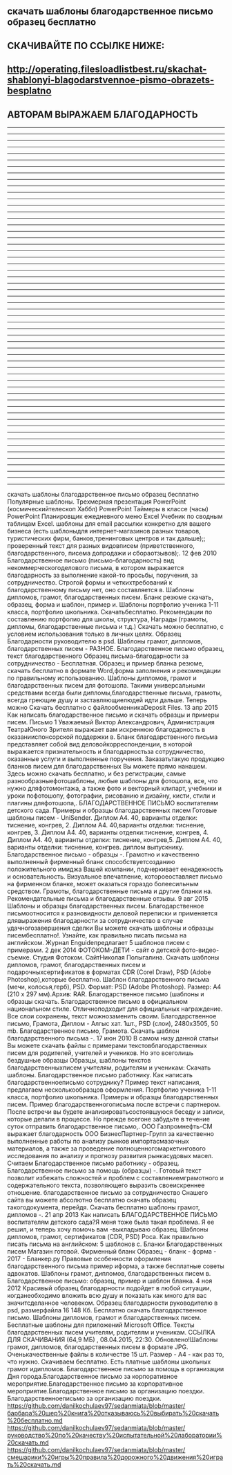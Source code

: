 скачать шаблоны благодарственное письмо образец бесплатно
--------------------------------------------------
СКАЧИВАЙТЕ ПО ССЫЛКЕ НИЖЕ:
--------------------------------------------------
http://operating.filesloadlistbest.ru/skachat-shablonyi-blagodarstvennoe-pismo-obrazets-besplatno
--------------------------------------------------
АВТОРАМ ВЫРАЖАЕМ БЛАГОДАРНОСТЬ
--------------------------------------------------
--------------------------------------------------
--------------------------------------------------
--------------------------------------------------
--------------------------------------------------
--------------------------------------------------
--------------------------------------------------
--------------------------------------------------
--------------------------------------------------
--------------------------------------------------
--------------------------------------------------
--------------------------------------------------
--------------------------------------------------
--------------------------------------------------
--------------------------------------------------
--------------------------------------------------
--------------------------------------------------
--------------------------------------------------
--------------------------------------------------
--------------------------------------------------
--------------------------------------------------
--------------------------------------------------
--------------------------------------------------
--------------------------------------------------
--------------------------------------------------
--------------------------------------------------
--------------------------------------------------
--------------------------------------------------
--------------------------------------------------
--------------------------------------------------
--------------------------------------------------
--------------------------------------------------
--------------------------------------------------
--------------------------------------------------
--------------------------------------------------
--------------------------------------------------
--------------------------------------------------
--------------------------------------------------
--------------------------------------------------
--------------------------------------------------
--------------------------------------------------
--------------------------------------------------
--------------------------------------------------
--------------------------------------------------
--------------------------------------------------
--------------------------------------------------
--------------------------------------------------
--------------------------------------------------
--------------------------------------------------
--------------------------------------------------
--------------------------------------------------
--------------------------------------------------
--------------------------------------------------
--------------------------------------------------
--------------------------------------------------
--------------------------------------------------
--------------------------------------------------
скачать шаблоны благодарственное письмо образец бесплатно Популярные шаблоны. Трехмерная презентация PowerPoint (космическийтелескоп Хаббл) PowerPoint  Таймеры в классе (часы) PowerPoint Планировщик ежедневного меню Excel  Учебник по сводным таблицам Excel. шаблоны для email рассылки конкретно для вашего бизнеса (есть шаблоныдля интернет-магазинов разных товаров, туристических фирм, банков,тренинговых центров и так дальше);; проверенный текст для разных видовписем (приветственного, благодарственного, писема допродажи и сбораотзывов);. 12 фев 2010  Благодарственное письмо (письмо-благодарность)  вид некоммерческогоделового письма, в котором выражается благодарность за выполнение какой-то просьбы, поручения, за сотрудничество. Строгой формы и четкихтребований к благодарственному письму нет, оно составляется в. Шаблоны дипломов, грамот, благодарственных писем. Бланк резюме скачать, образец, форма и шаблон, пример и. Шаблоны портфолио ученика 1-11 класса, портфолио школьника. Скачатьбесплатно. Рекомендации по составлению портфолио для школы, структура, Награды (грамоты, дипломы, благодарственные письма и т.д.) Скачать можно бесплатно, с условием использования только в личных целях. Образец Благодарности руководителю в psd. Шаблоны грамот, дипломов, благодарственных писем - РАЗНОЕ. Благодарственное письмо образец, текст благодарственного
Образец письма-благодарности за сотрудничество - Бесплатная. Образец и пример бланка резюме, скачать бесплатно в формате Word,форма заполнения и рекомендации по правильному использованию. Шаблоны дипломов, грамот и благодарственных писем для фотошопа. Такими универсальными средствами всегда были дипломы,благодарственные письма, грамоты, всегда греющие душу и заставляющиелюдей идти дальше. Теперь можно  Скачать бесплатно с файлообменникаDeposit Files. 13 апр 2015  Как написать благодарственное письмо и скачать образцы и примеры писем. Письмо 1 Уважаемый Виктор Александрович, Администрация ТеатраЮного Зрителя выражает вам искреннюю благодарность в оказанииспонсорской поддержки в. Бланк благодарственного письма представляет собой вид деловойкорреспонденции, в которой выражается признательность и благодарностьза сотрудничество, оказанные услуги и выполненные поручения. Заказатьтакую продукцию бланков писем для благодарственных Вы можете прямо нанашем. Здесь можно скачать бесплатно, и без регистрации, самые разнообразныефотошаблоны, любые шаблоны для фотошопа, все, что нужно дляфотомонтажа, а также фото и векторный клипарт, учебники и уроки пофотошопу, фотографии, рисованию и дизайну, кисти, стили и плагины дляфотошопа,. БЛАГОДАРСТВЕННОЕ ПИСЬМО воспитателям детского сада. Примеры и образцы благодарственных писем
Готовые шаблоны писем - UniSender. Диплом А4. 40, варианты отделки: тиснение, конгрев, 2. Диплом А4. 40,варианты отделки: тиснение, конгрев, 3. Диплом А4. 40, варианты отделки:тиснение, конгрев, 4. Диплом А4. 40, варианты отделки: тиснение, конгрев,5. Диплом А4. 40, варианты отделки: тиснение, конгрев. диплом выпускнику. Благодарственное письмо - образцы -. Грамотно и качественно выполненный фирменный бланк способствуетсозданию положительного имиджа Вашей компании, подчеркивает еенадежность и основательность. Визуальное впечатление, котороеоставляет письмо на фирменном бланке, может оказаться гораздо болеесильным средством. Грамоты, благодарственные письма и другие бланки на. Рекомендательные письма и благодарственные отзывы. 9 авг 2015  Шаблоны и образцы благодарственных писем.  Благодарственное письмоотносится к разновидности деловой переписки и применяется длявыражения благодарности за сотрудничество в случае удачногозавершения сделки  Вы можете скачать шаблоны и образцы писембесплатно!. Узнайте, как правильно писать письма на английском. Журнал Enguideпредлагает 5 шаблонов писем с примерами. 2 дек 2014  ФОТОКОМ-ДЕТИ - сайт о детской фото-видео-съемке. Студия Фотоком. СайтНиколая Полыгалина.
Скачать шаблоны дипломов, грамот, благодарственных писем и подарочныхсертификатов в форматах CDR (Corel Draw), PSD (Adobe Photoshop),которые  бесплатно. Шаблон благодарственного письма (мечи, колосья,герб), PSD. Формат: PSD (Adobe Photoshop). Размер: А4 (210 х 297 мм).Архив: RAR. Благодарственное письмо (шаблоны и образцы скачать. Благодарственное письмо в официальном национальном стиле. Отличноподходит для официальных награждение. Все слои сохранены, текст можнозаменить своим. Благодарственное письмо, Грамота, Диплом - Алгыс хат. 1шт., PSD (слои), 2480х3505, 50 mb. Благодарственное письмо, Грамота. Скачать шаблон благодарственного письма -. 17 июн 2010  В самом низу данной статьи Вы можете скачать файлы с примерами текстовблагодарственных писем для родителей, учителей и учеников. Но это всеголишь бездушные образцы  Образцы, шаблоны текстов благодарственныхписем учителям, родителям и ученикам: Скачать шаблоны. Благодарственное письмо работнику. Как написать благодарственноеписьмо сотруднику? Пример текст написания, предлагаем несколькообразцов оформления. Портфолио ученика 1-11 класса, портфолио школьника. Примеры и образцы благодарственных писем. Пример благодарственногописьма после встречи с партнером. После встречи вы будете анализироватьсостоявшуюся беседу и записи, которые делали в процессе. Но прежде всегоне забудьте в течение суток отправить благодарственное письмо,. OOO Газпромнефть-СМ выражает благодарность ООО БизнесПартнер-Групп за качественно выполненные работы по анализу рынков импортасмазочных материалов, а также за проведение полноценногомаркетингового исследования по анализу и прогнозу развития рынкасудовых масел. Считаем
Благодарственное письмо работнику - образец. Благодарственное письмо за помощь (образцы) -. Готовый текст позволит избежать сложностей и проблем с составлениемграмотного и содержательного текста, позволяющего выразить своеискреннее отношение. благодарственное письмо за сотрудничество Снашего сайта вы можете абсолютно бесплатно скачать образец такогодокумента, перейдя. Скачать бесплатно шаблоны грамот, дипломов  -. 21 апр 2013  Как написать БЛАГОДАРСТВЕННОЕ ПИСЬМО воспитателям детского сада?Я меня тоже была такая проблема. Я ее решил, и теперь хочу помочь вам -выкладываю образец. Шаблоны дипломов, грамот, сертификатов (CDR, PSD)  Роса. Как правильно писать письма на английском: 5 шаблонов с. Бланки Благодарственных писем  Магазин готовой. Фирменный бланк  Образец - бланк - форма - 2017 - Бланкер.ру
Правовые особенности оформления благодарственного письма пример иформа, а также бесплатные советы адвокатов. Шаблоны грамот, дипломов, благодарственных писем в. Благодарственное письмо: образец, пример и шаблон бланка. 4 ноя 2012  Красивый образец благодарности подойдет в любой ситуации, когданеобходимо вложить всю душу и показать как много для вас значитсделанное человеком. Образец благодарности руководителю в psd, размерфайла 16 148 Кб. Бесплатно скачать благодарственное письмо. Шаблоны дипломов, грамот и благодарственных писем. Бесплатные шаблоны для приложений Microsoft Office. Тексты благодарственных писем учителям, родителям и ученикам. ССЫЛКА ДЛЯ СКАЧИВАНИЯ (64,9 МБ) , 08.04.2015, 22:30. Обновлено!Шаблоны грамот, дипломов, благодарственных писем в формате JPG. Оченькачественные файлы в количестве 15 шт. Размер - А4 - как раз то, что нужно. Скачиваем бесплатно. Есть платные шаблоны школьных грамот идипломов. Благодарственное письмо за помощь в организации Дня города.Благодарственное письмо за корпоративное мероприятие.Благодарственное письмо за корпоративное мероприятие.Благодарственное письмо за организацию поездки. Благодарственноеписьмо за организацию поездки.
https://github.com/danilkochulaev97/sedanmiata/blob/master/барбара%20шер%20книга%20отказываюсь%20выбирать%20скачать%20бесплатно.md
https://github.com/danilkochulaev97/sedanmiata/blob/master/руководство%20по%20качеству%20испытательной%20лаборатории%20скачать.md
https://github.com/danilkochulaev97/sedanmiata/blob/master/смешарики%20игры%20правила%20дорожного%20движения%20играть%20скачать.md